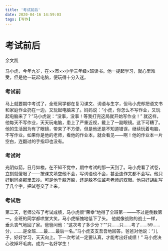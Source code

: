 ```yaml
---
title: '考试前后'
date: 2020-04-16 14:59:03
tags: [写作]
---
```

# 考试前后
余文凯

马小虎，今年九岁，在××市××小学三年级×班读书。他一提起学习，就心里难受，但是他一玩起电脑，便玩得十分入迷。
### 考试前

马上就要期中考试了，全班同学都在复习课文、词语与生字，但马小虎却把语文书和家庭作业扔在一边，又玩起电脑来了。妈妈说：“小虎，你怎么不写作业，又玩起电脑来了？”马小虎说：“没事，没事！等我打完这局就开始写作业！”
就这样，他每天不写作业，天天玩电脑，患上了严重近视，戴上了一副眼镜。这下可糟了。他的生活因为有了眼镜，带来了不方便，但是他还是不知道错误，继续玩着电脑，不写作业。如果你是他的老师，看他的作业本，就会看见——啊！他的作业本一片空白，连翻过的手指印也没有。

<!-- more -->
### 考试时

光阴似箭，日月如梭。在不知不觉中，期中考试的那一天到了。马小虎看了试卷，立刻就傻眼了——按课文填空他不会，写词语也不会，甚至连作文都不会写。他只好到同桌那里去抄。可是他千躲万躲，还是躲不住监考老师的双眼。他只好胡乱写了几个字，把试卷交了上来。

<!-- more -->
### 考试后

第二天，老师公布了考试成绩，马小虎很“荣幸”地得了全班第一——不过是倒数第一。全班的同学都哄堂大笑，马小虎惭愧地低下了头。
他就像战败的战士一样，垂头丧气地回了家。爸爸问他：“这次考了多少分？”“只……只……考了……59……分，…….是全班……最……最后一名。”马小虎支支吾吾地回答。爸爸对他说：“儿子，好好学习，天天向上。下一次考试一定要认真，才能考出好成绩！”
马小虎决心改掉坏毛病，成为一名好学生！

